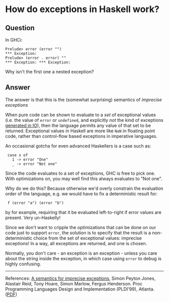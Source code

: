 
# How do exceptions in Haskell work?

## Question
        
In GHCi:

    Prelude> error (error "")
    *** Exception: 
    Prelude> (error . error) ""
    *** Exception: *** Exception: 
    

Why isn't the first one a nested exception?

## Answer
        
The answer is that this is the (somewhat surprising) semantics of _imprecise exceptions_

When pure code can be shown to evaluate to a _set_ of exceptional values (i.e. the value of `error` or `undefined`, and explicitly _not_ the kind of exceptions [generated in IO](http://www.haskell.org/ghc/docs/latest/html/libraries/base/Control-Exception.html)), then the language permits any value of that set to be returned. Exceptional values in Haskell are more like `NaN` in floating point code, rather than control-flow based exceptions in imperative languages.

An occasional gotcha for even advanced Haskellers is a case such as:

     case x of
       1 -> error "One"
       _ -> error "Not one"
    

Since the code evaluates to a set of exceptions, GHC is free to pick one. With optimizations on, you may well find this always evaluates to "Not one".

Why do we do this? Because otherwise we'd overly constrain the evaluation order of the language, e.g. we would have to fix a deterministic result for:

     f (error "a") (error "b")
    

by for example, requiring that it be evaluated left-to-right if error values are present. Very un-Haskelly!

Since we don't want to cripple the optimizations that can be done on our code just to support `error`, the solution is to specify that the result is a non-deterministic choice from the set of exceptional values: imprecise exceptions! In a way, all exceptions are returned, and one is chosen.

Normally, you don't care - an exception is an exception - unless you care about the string inside the exception, in which case using `error` to debug is highly confusing.

* * *

References: [A semantics for imprecise exceptions](http://research.microsoft.com/en-us/um/people/simonpj/papers/imprecise-exn.htm), Simon Peyton Jones, Alastair Reid, Tony Hoare, Simon Marlow, Fergus Henderson. Proc Programming Languages Design and Implementation (PLDI'99), Atlanta. ([PDF](http://citeseerx.ist.psu.edu/viewdoc/download?doi=10.1.1.50.1525&rep=rep1&type=pdf))
